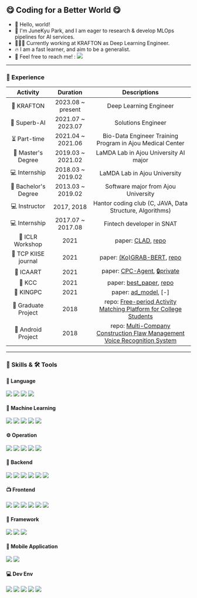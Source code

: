 ## 😋 Coding for a Better World 😋

* 👋 Hello, world!
* 🤪 I'm JuneKyu Park, and I am eager to research & develop MLOps pipelines for AI services.
* 🧑🏻‍💻 Currently working at KRAFTON as Deep Learning Engineer.
* 🔥 I am a fast learner, and aim to be a generalist.
* 📨 Feel free to reach me! : <a href="mailto:jkpark@superb-ai.com" target="_blank"><img src="https://img.shields.io/badge/idbluefish@gmail.com-EA4335?style=flat-square&logo=Gmail&logoColor=white"/></a>

<hr>

### 🔭 Experience

| Activity                | Duration          | Descriptions                                              |
|:-----------------------:|:-----------------:|:---------------------------------------------------------:|
| 🏢 KRAFTON              | 2023.08 ~ present | Deep Learning Engineer |
| 🏢 Superb-AI            | 2021.07 ~ 2023.07 | Solutions Engineer |
| ⏳ Part-time            | 2021.04 ~ 2021.06 | Bio-Data Engineer Training Program in Ajou Medical Center |
| 🏫 Master's Degree      | 2019.03 ~ 2021.02 | LaMDA Lab in Ajou University AI major|
| 💻 Internship           | 2018.03 ~ 2019.02 | LaMDA Lab in Ajou University |
| 🏫 Bachelor's Degree    | 2013.03 ~ 2019.02 | Software major from Ajou University |
| 💻 Instructor           | 2017, 2018        | Hantor coding club (C, JAVA, Data Structure, Algorithms) |
| 💻 Internship           | 2017.07 ~ 2017.08 | Fintech developer in SNAT |
| 📖 ICLR Workshop        | 2021 | paper: [CLAD](https://arxiv.org/pdf/2104.09793.pdf), [repo](https://github.com/JuneKyu/CLAD)|
| 📖 TCP KIISE journal    | 2021 | paper: [(Ko)GRAB-BERT](https://www.dbpia.co.kr/pdf/pdfView.do?nodeId=NODE10528632&mark=0&useDate=&bookmarkCnt=1&ipRange=N&accessgl=Y&language=ko_KR), [repo](https://github.com/JuneKyu/GRAB-KoBERT)|
| 📖 ICAART               | 2021 | paper: [CPC-Agent](https://www.scitepress.org/Papers/2021/103853/103853.pdf), [🔒private]()|
| 📖 KCC                  | 2021 | paper: [best_paper](https://www.dbpia.co.kr/pdf/pdfView.do?nodeId=NODE09874584&mark=0&useDate=&bookmarkCnt=1&ipRange=N&accessgl=Y&language=ko), [repo](https://github.com/JuneKyu/GRAB-KoBERT)|
| 📖 KINGPC               | 2021 | paper: [ad_model](), [-]|
| 🎯 Graduate Project     | 2018 | repo: [Free-period Activity Matching Platform for College Students](https://github.com/JuneKyu/FreePeriod)|
| 🎯 Android Project      | 2018 | repo: [Multi-Company Construction Flaw Management Voice Recognition System](https://github.com/JuneKyu/ConstructionFlawManagement)|

<hr>

### 💪 Skills & 🛠 Tools

#### 👾 Language
<p>
<!-- python -->
  <img src="https://img.shields.io/badge/Python-3776AB?style=flat-square&logo=Python&logoColor=white"/>
<!-- typsscript -->
  <img src="https://img.shields.io/badge/Typescript-3179C6?style=flat-square&logo=Typescript&logoColor=white"/>
<!-- java -->
  <img src="https://img.shields.io/badge/Java-FFFFF?style=flat-square&logo=OpenJDK&logoColor=white"/>
<!-- c++ -->
  <img src="https://img.shields.io/badge/C++-00599C?style=flat-square&logo=cplusplus&logoCOlor=white"/>
</p>

#### 🤖 Machine Learning
<p>
<!-- Pytorch -->
  <img src="https://img.shields.io/badge/PyTorch-EE4C2C?style=flat-square&logo=PyTorch&logoColor=white"/>
<!-- Tensorflow -->
  <img src="https://img.shields.io/badge/TensorFlow-FF6F00?style=flat-square&logo=TensorFlow&logoColor=white"/>
<!-- Keras -->
  <img src="https://img.shields.io/badge/Keras-D00000?style=flat-square&logo=Keras&logoColor=white"/>
<!-- OpenCV -->
  <img src="https://img.shields.io/badge/OpenCV-5C3EE8?style=flat-square&logo=OpenCV&logoColor=white"/>
<!-- OpenAI -->
  <img src="https://img.shields.io/badge/OpenAI-412991?style=flat-square&logo=OpenAI&logoColor=white"/>
</p>

#### ⚙️ Operation
<p>
<!-- Kubernetes -->
  <img src="https://img.shields.io/badge/Kubernetes-326CE5?style=flat-square&logo=Kubernetes&logoColor=white"/>
<!-- EKS -->
  <img src="https://img.shields.io/badge/EKS-FF9900?style=flat-square&logo=AmazonEKS&logoColor=white"/>
<!-- Airflow -->
  <img src="https://img.shields.io/badge/Airflow-017CEE?style=flat-square&logo=ApacheAirflow&logoColor=white"/>
<!-- Grafana -->
  <img src="https://img.shields.io/badge/Grafana-F46800?style=flat-square&logo=Grafana&logoColor=white"/>
<!-- CircleCI -->
  <img src="https://img.shields.io/badge/CircleCI-343434?style=flat-square&logo=CircleCI&logoColor=white"/>
</p>

#### 🚀 Backend
<p>
<!-- FastAPI -->
  <img src="https://img.shields.io/badge/FastAPI-009688?style=flat-square&logo=FastAPI&logoColor=white"/>
<!-- Flask -->
  <img src="https://img.shields.io/badge/Flask-000000?style=flat-square&logo=Flask&logoColor=white"/>
<!-- GraphQL -->
  <img src="https://img.shields.io/badge/GraphQL-E10098?style=flat-square&logo=GraphQL&logoColor=white"/>
<!-- RabbitMQ -->
  <img src="https://img.shields.io/badge/RabbitMQ-FF6600?style=flat-square&logo=RabbitMQ&logoColor=white"/>
<!-- Postgre -->
  <img src="https://img.shields.io/badge/PostgreSQL-4169E1?style=flat-square&logo=PostgreSQL&logoColor=white"/>
<!-- Mysql -->
  <img src="https://img.shields.io/badge/MySQL-4479A1?style=flat-square&logo=MySQL&logoColor=white"/>
</p>

#### 📺 Frontend
<p>
<!-- React -->
  <img src="https://img.shields.io/badge/React-61DAFB?style=flat-square&logo=React&logoColor=black"/>
<!-- Node.js -->
  <img src="https://img.shields.io/badge/Node.js-339933?style=flat-square&logo=Node.js&logoColor=white"/>
<!-- npm -->
  <img src="https://img.shields.io/badge/npm-CB3837?style=flat-square&logo=npm&logoColor=white"/>
<!-- Streamlit -->
  <img src="https://img.shields.io/badge/streamlit-FF4B4B?style=flat-square&logo=streamlit&logoColor=white"/>
<!-- html5 -->
  <img src="https://img.shields.io/badge/HTML5-E34F26?style=flat-square&logo=HTML5&logoColor=white"/>
<!-- css3 -->
  <img src="https://img.shields.io/badge/CSS3-1572B6?style=flat-square&logo=CSS3&logoColor=white"/>
</p>

#### 🧱 Framework
<p>
<!-- Git -->
  <img src="https://img.shields.io/badge/Git-F05032?style=flat-square&logo=Git&logoColor=white"/>  
<!-- AWS -->
  <img src="https://img.shields.io/badge/AWS-232F3E?style=flat-square&logo=AmazonAWS&logoColor=white"/>
<!-- ElkStack -->
  <img src="https://img.shields.io/badge/ElkStack-005571?style=flat-square&logo=ElasticStack&logoColor=white"/>
</p>

#### 📱 Mobile Application 
<p>
<!-- android -->
  <img src="https://img.shields.io/badge/Android-3DDC84?style=flat-square&logo=Android&logoColor=white"/>
<!-- filebase -->
  <img src="https://img.shields.io/badge/Firebase-FFCA28?style=flat-square&logo=Firebase&logoColor=black"/>
</p>

#### 💻 Dev Env
<p>
<!-- Linux -->
  <img src="https://img.shields.io/badge/Linux-007396?style=flat-square&logo=Linux&logoColor=white"/>
<!-- Nvim -->
  <img src="https://img.shields.io/badge/NeoVim-57A143?style=flat-square&logo=NeoVim&logoColor=white"/>
<!-- Lua -->
  <img src="https://img.shields.io/badge/Lua-2C2D72?style=flat-square&logo=Lua&logoColor=white"/>
<!-- Tmux -->
  <img src="https://img.shields.io/badge/Tmux-1BB91F?style=flat-square&logo=Tmux&logoColor=white"/>
<!-- Vscode -->
  <img src="https://img.shields.io/badge/VSCode-007ACC?style=flat-square&logo=VisualStudioCode&logoColor=white"/>

<!--   zsh -->
  
</p>
